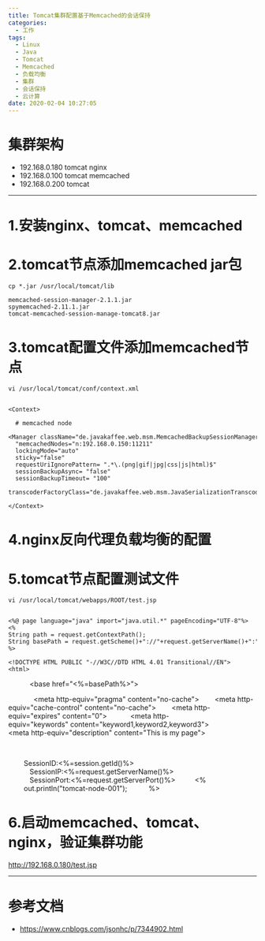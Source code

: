 ```yaml
---
title: Tomcat集群配置基于Memcached的会话保持
categories:
  - 工作
tags:
  - Linux
  - Java
  - Tomcat
  - Memcached
  - 负载均衡
  - 集群
  - 会话保持
  - 云计算
date: 2020-02-04 10:27:05
---
```


# 集群架构

- 192.168.0.180 tomcat nginx 
- 192.168.0.100 tomcat memcached
- 192.168.0.200 tomcat

---------

# 1.安装nginx、tomcat、memcached

# 2.tomcat节点添加memcached jar包

    cp *.jar /usr/local/tomcat/lib

    memcached-session-manager-2.1.1.jar
    spymemcached-2.11.1.jar
    tomcat-memcached-session-manage-tomcat8.jar

# 3.tomcat配置文件添加memcached节点

    vi /usr/local/tomcat/conf/context.xml


    <Context>

      # memcached node
      <Manager className="de.javakaffee.web.msm.MemcachedBackupSessionManager
      "memcachedNodes="n:192.168.0.150:11211"
      lockingMode="auto"
      sticky="false"
      requestUriIgnorePattern= ".*\.(png|gif|jpg|css|js|html)$"
      sessionBackupAsync= "false"
      sessionBackupTimeout= "100"
      transcoderFactoryClass="de.javakaffee.web.msm.JavaSerializationTranscoderFactory"/>

    </Context>

# 4.nginx反向代理负载均衡的配置

# 5.tomcat节点配置测试文件

    vi /usr/local/tomcat/webapps/ROOT/test.jsp


    <%@ page language="java" import="java.util.*" pageEncoding="UTF-8"%>  
    <%  
    String path = request.getContextPath();  
    String basePath = request.getScheme()+"://"+request.getServerName()+":"+request.getServerPort()+path+"/";  
    %>  

    <!DOCTYPE HTML PUBLIC "-//W3C//DTD HTML 4.01 Transitional//EN">  
    <html>  
      <head>  
        <base href="<%=basePath%>">  

        <title>My JSP 'index.jsp' starting page</title>  
        <meta http-equiv="pragma" content="no-cache">  
        <meta http-equiv="cache-control" content="no-cache">  
        <meta http-equiv="expires" content="0">      
        <meta http-equiv="keywords" content="keyword1,keyword2,keyword3">  
        <meta http-equiv="description" content="This is my page">  
        <!-- 
        <link rel="stylesheet" type="text/css" href="styles.css"> 
        -->  
      </head>  

      <body>  

        SessionID:<%=session.getId()%>  
        <BR>  
        SessionIP:<%=request.getServerName()%>  
        <BR>  
        SessionPort:<%=request.getServerPort()%> 
        <%  
        out.println("tomcat-node-001");  
        %>  
      </body>  
    </html>

# 6.启动memcached、tomcat、nginx，验证集群功能

http://192.168.0.180/test.jsp

---------

# 参考文档

- https://www.cnblogs.com/jsonhc/p/7344902.html